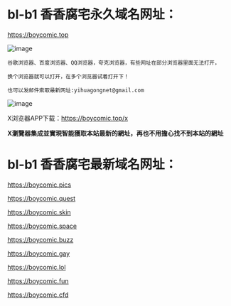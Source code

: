 # bl-b1  香香腐宅永久域名网址：

https://boycomic.top

![image](https://github.com/yihuagongnet/bl-b1/assets/141849781/e13af6f4-a46c-4eba-b26c-25712b417e86)

```
谷歌浏览器、百度浏览器、QQ浏览器，夸克浏览器，有些网址在部分浏览器里面无法打开，

换个浏览器就可以打开，在多个浏览器试着打开下！

也可以发邮件索取最新网址:yihuagongnet@gmail.com
```
![image](https://github.com/yihuagongnet/bl-b1/assets/141849781/66a384a4-66e9-4c5b-8154-601db1cdd0e6)

X浏览器APP下载：https://boycomic.top/x

**X瀏覽器集成並實現智能獲取本站最新的網址，再也不用擔心找不到本站的網址**

# bl-b1  香香腐宅最新域名网址：


https://boycomic.pics

https://boycomic.quest

https://boycomic.skin

https://boycomic.space

https://boycomic.buzz

https://boycomic.gay

https://boycomic.lol

https://boycomic.fun

https://boycomic.cfd
